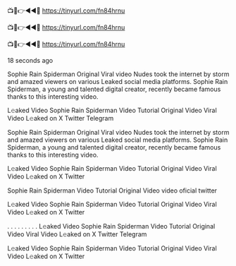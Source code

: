 📺📱👉◄◄🔴  https://tinyurl.com/fn84hrnu

📺📱👉◄◄🔴  https://tinyurl.com/fn84hrnu

📺📱👉◄◄🔴  https://tinyurl.com/fn84hrnu

18 seconds ago

Sophie Rain Spiderman Original Viral video Nudes took the internet by storm and amazed viewers on various Leaked social media platforms. Sophie Rain Spiderman, a young and talented digital creator, recently became famous thanks to this interesting video.

L𝚎aked Video Sophie Rain Spiderman Video Tutorial Original Video Viral Video L𝚎aked on X Twitter Telegram

Sophie Rain Spiderman Original Viral video Nudes took the internet by storm and amazed viewers on various Leaked social media platforms. Sophie Rain Spiderman, a young and talented digital creator, recently became famous thanks to this interesting video.

L𝚎aked Video Sophie Rain Spiderman Video Tutorial Original Video Viral Video L𝚎aked on X Twitter

Sophie Rain Spiderman Video Tutorial Original Video video oficial twitter

L𝚎aked Video Sophie Rain Spiderman Video Tutorial Original Video Viral Video L𝚎aked on X Twitter

. . . . . . . . . L𝚎aked Video Sophie Rain Spiderman Video Tutorial Original Video Viral Video L𝚎aked on X Twitter Telegram

L𝚎aked Video Sophie Rain Spiderman Video Tutorial Original Video Viral Video L𝚎aked on X Twitter
